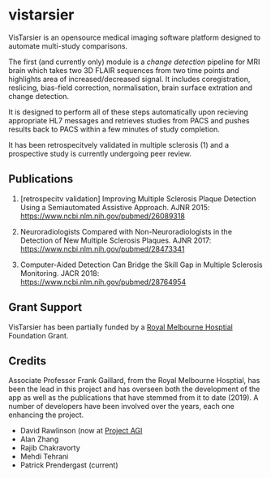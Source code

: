 # vistarsier
VisTarsier is an opensource medical imaging software platform designed to automate multi-study comparisons. 

The first (and currently only) module is a _change detection_ pipeline for MRI brain which takes two 3D FLAIR sequences from two time points and highlights area of increased/decreased signal. It includes coregistration, reslicing, bias-field correction, normalisation, brain surface extration and change detection. 

It is designed to perform all of these steps automatically upon recieving appropriate HL7 messages and retrieves studies from PACS and pushes results back to PACS within a few minutes of study completion. 

It has been retrospecitvely validated in multiple sclerosis (1) and a prospective study is currently undergoing peer review. 

## Publications

1. [retrospecitv validation] Improving Multiple Sclerosis Plaque Detection Using a Semiautomated Assistive Approach. AJNR 2015: https://www.ncbi.nlm.nih.gov/pubmed/26089318

2. Neuroradiologists Compared with Non-Neuroradiologists in the Detection of New Multiple Sclerosis Plaques. AJNR 2017: https://www.ncbi.nlm.nih.gov/pubmed/28473341

3. Computer-Aided Detection Can Bridge the Skill Gap in Multiple Sclerosis Monitoring. JACR 2018: https://www.ncbi.nlm.nih.gov/pubmed/28764954

## Grant Support

VisTarsier has been partially funded by a [Royal Melbourne Hosptial](https://www.thermh.org.au/) Foundation Grant. 

## Credits

Associate Professor Frank Gaillard, from the Royal Melbourne Hosptial, has been the lead in this project and has overseen both the development of the app as well as the publications that have stemmed from it to date (2019). A number of developers have been involved over the years, each one enhancing the project. 

- David Rawlinson (now at [Project AGI](https://agi.io/)
- Alan Zhang
- Rajib Chakravorty
- Mehdi Tehrani
- Patrick Prendergast (current)
